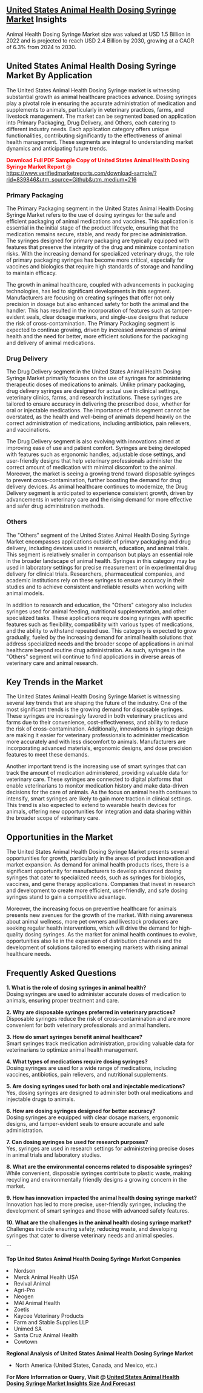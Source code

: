 <h2><a href="https://www.verifiedmarketreports.com/download-sample/?rid=839846&amp;utm_source=Github&amp;utm_medium=216" target="_blank">United States Animal Health Dosing Syringe Market</a> Insights</h2><p>Animal Health Dosing Syringe Market size was valued at USD 1.5 Billion in 2022 and is projected to reach USD 2.4 Billion by 2030, growing at a CAGR of 6.3% from 2024 to 2030.</p><p><h2>United States Animal Health Dosing Syringe Market By Application</h2><p>The United States Animal Health Dosing Syringe market is witnessing substantial growth as animal healthcare practices advance. Dosing syringes play a pivotal role in ensuring the accurate administration of medication and supplements to animals, particularly in veterinary practices, farms, and livestock management. The market can be segmented based on application into Primary Packaging, Drug Delivery, and Others, each catering to different industry needs. Each application category offers unique functionalities, contributing significantly to the effectiveness of animal health management. These segments are integral to understanding market dynamics and anticipating future trends.</p><p><p><span class=""><span style="color: #ff0000;"><strong>Download Full PDF Sample Copy of United States Animal Health Dosing Syringe Market Report</strong> @ </span><a href="https://www.verifiedmarketreports.com/download-sample/?rid=839846&amp;utm_source=Github&amp;utm_medium=216" target="_blank">https://www.verifiedmarketreports.com/download-sample/?rid=839846&amp;utm_source=Github&amp;utm_medium=216</a></span></p></p><h3>Primary Packaging</h3><p>The Primary Packaging segment in the United States Animal Health Dosing Syringe Market refers to the use of dosing syringes for the safe and efficient packaging of animal medications and vaccines. This application is essential in the initial stage of the product lifecycle, ensuring that the medication remains secure, stable, and ready for precise administration. The syringes designed for primary packaging are typically equipped with features that preserve the integrity of the drug and minimize contamination risks. With the increasing demand for specialized veterinary drugs, the role of primary packaging syringes has become more critical, especially for vaccines and biologics that require high standards of storage and handling to maintain efficacy.</p><p>The growth in animal healthcare, coupled with advancements in packaging technologies, has led to significant developments in this segment. Manufacturers are focusing on creating syringes that offer not only precision in dosage but also enhanced safety for both the animal and the handler. This has resulted in the incorporation of features such as tamper-evident seals, clear dosage markers, and single-use designs that reduce the risk of cross-contamination. The Primary Packaging segment is expected to continue growing, driven by increased awareness of animal health and the need for better, more efficient solutions for the packaging and delivery of animal medications.</p><h3>Drug Delivery</h3><p>The Drug Delivery segment in the United States Animal Health Dosing Syringe Market primarily focuses on the use of syringes for administering therapeutic doses of medications to animals. Unlike primary packaging, drug delivery syringes are designed for actual use in clinical settings, veterinary clinics, farms, and research institutions. These syringes are tailored to ensure accuracy in delivering the prescribed dose, whether for oral or injectable medications. The importance of this segment cannot be overstated, as the health and well-being of animals depend heavily on the correct administration of medications, including antibiotics, pain relievers, and vaccinations.</p><p>The Drug Delivery segment is also evolving with innovations aimed at improving ease of use and patient comfort. Syringes are being developed with features such as ergonomic handles, adjustable dose settings, and user-friendly designs that help veterinary professionals administer the correct amount of medication with minimal discomfort to the animal. Moreover, the market is seeing a growing trend toward disposable syringes to prevent cross-contamination, further boosting the demand for drug delivery devices. As animal healthcare continues to modernize, the Drug Delivery segment is anticipated to experience consistent growth, driven by advancements in veterinary care and the rising demand for more effective and safer drug administration methods.</p><h3>Others</h3><p>The "Others" segment of the United States Animal Health Dosing Syringe Market encompasses applications outside of primary packaging and drug delivery, including devices used in research, education, and animal trials. This segment is relatively smaller in comparison but plays an essential role in the broader landscape of animal health. Syringes in this category may be used in laboratory settings for precise measurement or in experimental drug delivery for clinical trials. Researchers, pharmaceutical companies, and academic institutions rely on these syringes to ensure accuracy in their studies and to achieve consistent and reliable results when working with animal models.</p><p>In addition to research and education, the "Others" category also includes syringes used for animal feeding, nutritional supplementation, and other specialized tasks. These applications require dosing syringes with specific features such as flexibility, compatibility with various types of medications, and the ability to withstand repeated use. This category is expected to grow gradually, fueled by the increasing demand for animal health solutions that address specialized needs and the broader scope of applications in animal healthcare beyond routine drug administration. As such, syringes in the "Others" segment will continue to find applications in diverse areas of veterinary care and animal research.</p><h2>Key Trends in the Market</h2><p>The United States Animal Health Dosing Syringe Market is witnessing several key trends that are shaping the future of the industry. One of the most significant trends is the growing demand for disposable syringes. These syringes are increasingly favored in both veterinary practices and farms due to their convenience, cost-effectiveness, and ability to reduce the risk of cross-contamination. Additionally, innovations in syringe design are making it easier for veterinary professionals to administer medication more accurately and with less discomfort to animals. Manufacturers are incorporating advanced materials, ergonomic designs, and dose precision features to meet these demands.</p><p>Another important trend is the increasing use of smart syringes that can track the amount of medication administered, providing valuable data for veterinary care. These syringes are connected to digital platforms that enable veterinarians to monitor medication history and make data-driven decisions for the care of animals. As the focus on animal health continues to intensify, smart syringes are likely to gain more traction in clinical settings. This trend is also expected to extend to wearable health devices for animals, offering new opportunities for integration and data sharing within the broader scope of veterinary care.</p><h2>Opportunities in the Market</h2><p>The United States Animal Health Dosing Syringe Market presents several opportunities for growth, particularly in the areas of product innovation and market expansion. As demand for animal health products rises, there is a significant opportunity for manufacturers to develop advanced dosing syringes that cater to specialized needs, such as syringes for biologics, vaccines, and gene therapy applications. Companies that invest in research and development to create more efficient, user-friendly, and safe dosing syringes stand to gain a competitive advantage.</p><p>Moreover, the increasing focus on preventive healthcare for animals presents new avenues for the growth of the market. With rising awareness about animal wellness, more pet owners and livestock producers are seeking regular health interventions, which will drive the demand for high-quality dosing syringes. As the market for animal health continues to evolve, opportunities also lie in the expansion of distribution channels and the development of solutions tailored to emerging markets with rising animal healthcare needs.</p><h2>Frequently Asked Questions</h2><p><strong>1. What is the role of dosing syringes in animal health?</strong><br>Dosing syringes are used to administer accurate doses of medication to animals, ensuring proper treatment and care.</p><p><strong>2. Why are disposable syringes preferred in veterinary practices?</strong><br>Disposable syringes reduce the risk of cross-contamination and are more convenient for both veterinary professionals and animal handlers.</p><p><strong>3. How do smart syringes benefit animal healthcare?</strong><br>Smart syringes track medication administration, providing valuable data for veterinarians to optimize animal health management.</p><p><strong>4. What types of medications require dosing syringes?</strong><br>Dosing syringes are used for a wide range of medications, including vaccines, antibiotics, pain relievers, and nutritional supplements.</p><p><strong>5. Are dosing syringes used for both oral and injectable medications?</strong><br>Yes, dosing syringes are designed to administer both oral medications and injectable drugs to animals.</p><p><strong>6. How are dosing syringes designed for better accuracy?</strong><br>Dosing syringes are equipped with clear dosage markers, ergonomic designs, and tamper-evident seals to ensure accurate and safe administration.</p><p><strong>7. Can dosing syringes be used for research purposes?</strong><br>Yes, syringes are used in research settings for administering precise doses in animal trials and laboratory studies.</p><p><strong>8. What are the environmental concerns related to disposable syringes?</strong><br>While convenient, disposable syringes contribute to plastic waste, making recycling and environmentally friendly designs a growing concern in the market.</p><p><strong>9. How has innovation impacted the animal health dosing syringe market?</strong><br>Innovation has led to more precise, user-friendly syringes, including the development of smart syringes and those with advanced safety features.</p><p><strong>10. What are the challenges in the animal health dosing syringe market?</strong><br>Challenges include ensuring safety, reducing waste, and developing syringes that cater to diverse veterinary needs and animal species.</p>```</p><p><strong>Top United States Animal Health Dosing Syringe Market Companies</strong></p><div data-test-id=""><p><li>Nordson</li><li> Merck Animal Health USA</li><li> Revival Animal</li><li> Agri-Pro</li><li> Neogen</li><li> MAI Animal Health</li><li> Zoetis</li><li> Kaycee Veterinary Products</li><li> Farm and Stable Supplies LLP</li><li> Unimed SA</li><li> Santa Cruz Animal Health</li><li> Cowtown</li></p><div><strong>Regional Analysis of&nbsp;United States Animal Health Dosing Syringe Market</strong></div><ul><li dir="ltr"><p dir="ltr">North America&nbsp;(United States, Canada, and Mexico, etc.)</p></li></ul><p><strong>For More Information or Query, Visit @&nbsp;</strong><strong><a href="https://www.verifiedmarketreports.com/product/animal-health-dosing-syringe-market/?utm_source=Github&amp;utm_medium=216" target="_blank">United States Animal Health Dosing Syringe Market Insights Size And Forecast</a></strong></p></div>
